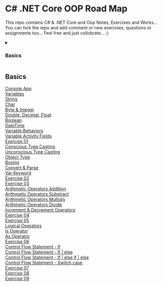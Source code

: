 # C# .NET Core OOP Road Map
This repo contains C# & .NET Core and Oop Notes, Exercises and Works... You can fork the repo and add comment or new exercises, questions or assignments too... Feel free and just collobrate... ;)

<details>
  <summary><h3>Basics</h3></summary>
  <ol>
    <li>
      <a href="https://github.com/esalkan/CSharp-NET-Core-Oop-Road-Map/blob/master/CS01_01_ConsoleApp/Program.cs">Console App</a>
    </li>
  </ol>
</details>

## Basics
[Console App](https://github.com/esalkan/CSharp-NET-Core-Oop-Road-Map/blob/master/CS01_01_ConsoleApp/Program.cs)
<br>
[Variables](https://github.com/esalkan/CSharp-NET-Core-Oop-Road-Map/blob/master/CS01_02_Variables/Program.cs)
<br>
[String](https://github.com/esalkan/CSharp-NET-Core-Oop-Road-Map/blob/master/CS01_03_String/Program.cs)
<br>
[Char](https://github.com/esalkan/CSharp-NET-Core-Oop-Road-Map/blob/master/CS01_04_Char/Program.cs)
<br>
[Byte & Integer](https://github.com/esalkan/CSharp-NET-Core-Oop-Road-Map/blob/master/CS01_05_ByteAndInteger/Program.cs)
<br>
[Double, Decimal, Float](https://github.com/esalkan/CSharp-NET-Core-Oop-Road-Map/blob/master/CS01_06_Double_Decimal_Float/Program.cs)
<br>
[Boolean](https://github.com/esalkan/CSharp-NET-Core-Oop-Road-Map/blob/master/CS01_07_Boolean/Program.cs)
<br>
[DateTime](https://github.com/esalkan/CSharp-NET-Core-Oop-Road-Map/blob/master/CS01_08_DateTime/Program.cs)
<br>
[Variable Behaviors](https://github.com/esalkan/CSharp-NET-Core-Oop-Road-Map/blob/master/CS01_09_VariableBehaviors/Program.cs)
<br>
[Variable Activity Fields](https://github.com/esalkan/CSharp-NET-Core-Oop-Road-Map/blob/master/CS01_10_VariableActivityFields/Program.cs)
<br>
[Exercise 01](https://github.com/esalkan/CSharp-NET-Core-Oop-Road-Map/blob/master/CS01_11_Exercise_01/Program.cs)
<br>
[Conscious Type Casting](https://github.com/esalkan/CSharp-NET-Core-Oop-Road-Map/blob/master/CS01_12_ConsiciousTypeCasting/Program.cs)
<br>
[Unconscious Type Casting](https://github.com/esalkan/CSharp-NET-Core-Oop-Road-Map/blob/master/CS01_13_UnconsciousTypeCasting/Program.cs)
<br>
[Object Type](https://github.com/esalkan/CSharp-NET-Core-Oop-Road-Map/blob/master/CS01_14_ObjectType/Program.cs)
<br>
[Boxing](https://github.com/esalkan/CSharp-NET-Core-Oop-Road-Map/blob/master/CS01_15_Boxing/Program.cs)
<br>
[Convert & Parse](https://github.com/esalkan/CSharp-NET-Core-Oop-Road-Map/blob/master/CS01_16_ConvertAndParse/Program.cs)
<br>
[Var Keyword](https://github.com/esalkan/CSharp-NET-Core-Oop-Road-Map/blob/master/CS01_17_VarKeyword/Program.cs)
<br>
[Exercise 02](https://github.com/esalkan/CSharp-NET-Core-Oop-Road-Map/blob/master/CS01_18_Exercise_02/Program.cs)
<br>
[Exercise 03](https://github.com/esalkan/CSharp-NET-Core-Oop-Road-Map/blob/master/CS01_19_Exercise_03/Program.cs)
<br>
[Arithmetic Operators Addition](https://github.com/esalkan/CSharp-NET-Core-Oop-Road-Map/blob/master/CS01_20_ArithmeticOperators_Addition/Program.cs)
<br>
[Arithmetic Operators Substract](https://github.com/esalkan/CSharp-NET-Core-Oop-Road-Map/blob/master/CS01_21_ArithmeticOperators_Substract/Program.cs)
<br>
[Arithmetic Operators Multiply](https://github.com/esalkan/CSharp-NET-Core-Oop-Road-Map/blob/master/CS01_22_ArithmeticOperators_Multiply/Program.cs)
<br>
[Arithmetic Operators Divide](https://github.com/esalkan/CSharp-NET-Core-Oop-Road-Map/blob/master/CS01_23_ArithmeticOperators_Divide/Program.cs)
<br>
[Increment & Decrement Operators](https://github.com/esalkan/CSharp-NET-Core-Oop-Road-Map/blob/master/CS01_24_Operators_Modulus_Increment_Decrement/Program.cs)
<br>
[Exercise 04](https://github.com/esalkan/CSharp-NET-Core-Oop-Road-Map/blob/master/CS01_25_Exercise_04/Program.cs)
<br>
[Exercise 05](https://github.com/esalkan/CSharp-NET-Core-Oop-Road-Map/blob/master/CS01_26_Exercise_05/Program.cs)
<br>
[Logical Operators](https://github.com/esalkan/CSharp-NET-Core-Oop-Road-Map/blob/master/CS01_27_LogicalOperators/Program.cs)
<br>
[Is Operator](https://github.com/esalkan/CSharp-NET-Core-Oop-Road-Map/blob/master/CS01_28_IsOperator/Program.cs)
<br>
[As Operator](https://github.com/esalkan/CSharp-NET-Core-Oop-Road-Map/blob/master/CS01_29_AsOperator/Program.cs)
<br>
[Exercise 06](https://github.com/esalkan/CSharp-NET-Core-Oop-Road-Map/blob/master/CS01_30_Exercise_06/Program.cs)
<br>
[Control Flow Statement - If](https://github.com/esalkan/CSharp-NET-Core-Oop-Road-Map/blob/master/CS01_31_ControlFlowStatement_IF/Program.cs)
<br>
[Control Flow Statement - If | else](https://github.com/esalkan/CSharp-NET-Core-Oop-Road-Map/blob/master/CS01_32_ControlFlowStatement_IF-ELSE/Program.cs)
<br>
[Control Flow Statement - If | else if | else](https://github.com/esalkan/CSharp-NET-Core-Oop-Road-Map/blob/master/CS01_33_ControlFlowStatement_IF-ELSEIF-IF/Program.cs)
<br>
[Control Flow Statement - Switch case](https://github.com/esalkan/CSharp-NET-Core-Oop-Road-Map/blob/master/CS01_34_ControlFlowStatement_SwitchCase/Program.cs)
<br>
[Exercise 07](https://github.com/esalkan/CSharp-NET-Core-Oop-Road-Map/blob/master/CS01_35_Exercise_07/Program.cs)
<br>
[Exercise 08](https://github.com/esalkan/CSharp-NET-Core-Oop-Road-Map/blob/master/CS01_36_Exercise_08/Program.cs)
<br>
[Exercise 09](https://github.com/esalkan/CSharp-NET-Core-Oop-Road-Map/blob/master/CS01_37_Exercise_09/Program.cs)
<br>
